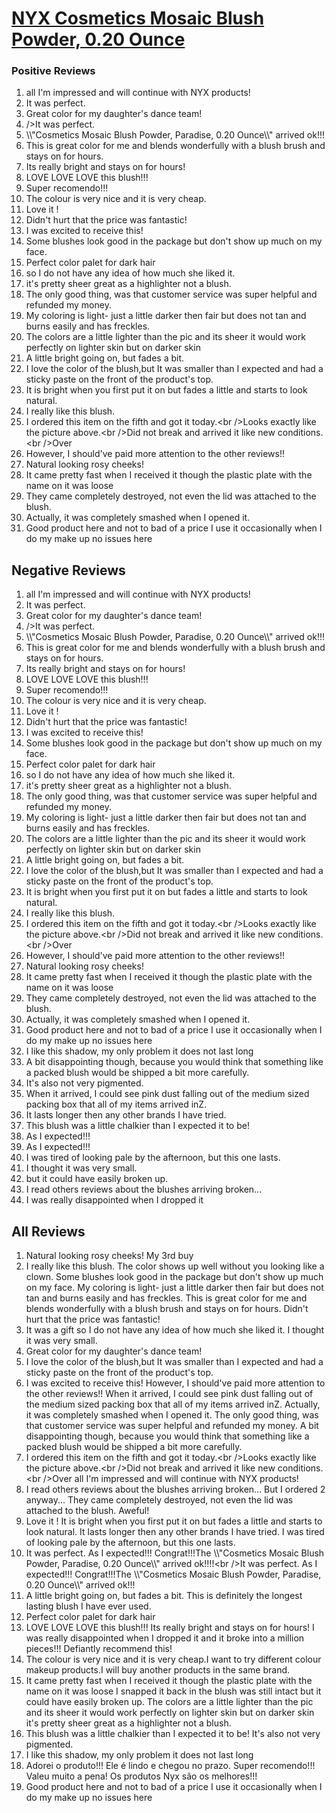 # [NYX Cosmetics Mosaic Blush Powder, 0.20 Ounce](https://products.checkmycream.com/products/NYX-Cosmetics-Mosaic-Blush-Powder-0.20-Ounce.html)

### Positive Reviews

<ol>
      <li>all I&#x27;m impressed and will continue with NYX products!</li>
      <li>It was perfect.</li>
      <li>Great color for my daughter&#x27;s dance team!</li>
      <li>/&gt;It was perfect.</li>
      <li>\\&quot;Cosmetics Mosaic Blush Powder, Paradise, 0.20 Ounce\\&quot; arrived ok!!!</li>
      <li>This is great color for me and blends wonderfully with a blush brush and stays on for hours.</li>
      <li>Its really bright and stays on for hours!</li>
      <li>LOVE LOVE LOVE this blush!!!</li>
      <li>Super recomendo!!!</li>
      <li>The colour is very nice and it is very cheap.</li>
      <li>Love it !</li>
      <li>Didn&#x27;t hurt that the price was fantastic!</li>
      <li>I was excited to receive this!  </li>
      <li>Some blushes look good in the package but don&#x27;t show up much on my face.</li>
      <li>Perfect color palet for dark hair</li>
      <li>so I do not have any idea of how much she liked it.</li>
      <li>it&#x27;s pretty sheer great as a highlighter not a blush.</li>
      <li>The only good thing, was that customer service was super helpful and refunded my money.  </li>
      <li>My coloring is light- just a little darker then fair but does not tan and burns easily and has freckles.</li>
      <li>The colors are a little lighter than the pic and its sheer it would work perfectly on lighter skin but on darker skin</li>
      <li>A little bright going on, but fades a bit.</li>
      <li>I love the color of the blush,but It was smaller than I expected and had a sticky paste on the front of the product&#x27;s top.</li>
      <li>It is bright when you first put it on but fades a little and starts to look natural.</li>
      <li>I really like this blush.</li>
      <li>I ordered this item on the fifth and got it today.&lt;br /&gt;Looks exactly like the picture above.&lt;br /&gt;Did not break and arrived it like new conditions.&lt;br /&gt;Over</li>
      <li>However, I should&#x27;ve paid more attention to the other reviews!!</li>
      <li>Natural looking rosy cheeks!</li>
      <li>It came pretty fast when I received it though the plastic plate with the name on it was loose</li>
      <li>They came completely destroyed, not even the lid was attached to the blush.</li>
      <li>Actually, it was completely smashed when I opened it.  </li>
      <li>Good product here and not to bad of a price I use it occasionally when I do my make up no issues here</li>
</ol>


<h2>Negative Reviews</h2>
<ol>
<li> all I&#x27;m impressed and will continue with NYX products!</li>
<li> It was perfect.</li>
<li> Great color for my daughter&#x27;s dance team!</li>
<li> /&gt;It was perfect.</li>
<li> \\&quot;Cosmetics Mosaic Blush Powder, Paradise, 0.20 Ounce\\&quot; arrived ok!!!</li>
<li> This is great color for me and blends wonderfully with a blush brush and stays on for hours.</li>
<li> Its really bright and stays on for hours!</li>
<li> LOVE LOVE LOVE this blush!!!</li>
<li> Super recomendo!!!</li>
<li> The colour is very nice and it is very cheap.</li>
<li> Love it !</li>
<li> Didn&#x27;t hurt that the price was fantastic!</li>
<li> I was excited to receive this!  </li>
<li> Some blushes look good in the package but don&#x27;t show up much on my face.</li>
<li> Perfect color palet for dark hair</li>
<li> so I do not have any idea of how much she liked it.</li>
<li> it&#x27;s pretty sheer great as a highlighter not a blush.</li>
<li> The only good thing, was that customer service was super helpful and refunded my money.  </li>
<li> My coloring is light- just a little darker then fair but does not tan and burns easily and has freckles.</li>
<li> The colors are a little lighter than the pic and its sheer it would work perfectly on lighter skin but on darker skin</li>
<li> A little bright going on, but fades a bit.</li>
<li> I love the color of the blush,but It was smaller than I expected and had a sticky paste on the front of the product&#x27;s top.</li>
<li> It is bright when you first put it on but fades a little and starts to look natural.</li>
<li> I really like this blush.</li>
<li> I ordered this item on the fifth and got it today.&lt;br /&gt;Looks exactly like the picture above.&lt;br /&gt;Did not break and arrived it like new conditions.&lt;br /&gt;Over</li>
<li> However, I should&#x27;ve paid more attention to the other reviews!!</li>
<li> Natural looking rosy cheeks!</li>
<li> It came pretty fast when I received it though the plastic plate with the name on it was loose</li>
<li> They came completely destroyed, not even the lid was attached to the blush.</li>
<li> Actually, it was completely smashed when I opened it.  </li>
<li> Good product here and not to bad of a price I use it occasionally when I do my make up no issues here</li>
<li> I like this shadow, my only problem it does not last long</li>
<li> A bit disappointing though, because you would think that something like a packed blush would be shipped a bit more carefully.</li>
<li> It&#x27;s also not very pigmented.</li>
<li> When it arrived, I could see pink dust falling out of the medium sized packing box that all of my items arrived inZ.</li>
<li> It lasts longer then any other brands I have tried.</li>
<li> This blush was a little chalkier than I expected it to be!</li>
<li> As I expected!!!</li>
<li> As I expected!!!</li>
<li> I was tired of looking pale by the afternoon, but this one lasts.</li>
<li> I thought it was very small.</li>
<li> but it could have easily broken up.</li>
<li> I read others reviews about the blushes arriving broken...</li>
<li> I was really disappointed when I dropped it</li>
</ol>

<h2>All Reviews</h2>

<ol>
    <li> Natural looking rosy cheeks! My 3rd buy</li>
    <li> I really like this blush. The color shows up well without you looking like a clown. Some blushes look good in the package but don&#x27;t show up much on my face. My coloring is light- just a little darker then fair but does not tan and burns easily and has freckles. This is great color for me and blends wonderfully with a blush brush and stays on for hours. Didn&#x27;t hurt that the price was fantastic!</li>
    <li> It was a gift so I do not have any idea of how much she liked it. I thought it was very small.</li>
    <li> Great color for my daughter&#x27;s dance team!</li>
    <li> I love the color of the blush,but It was smaller than I expected and had a sticky paste on the front of the product&#x27;s top.</li>
    <li> I was excited to receive this!  However, I should&#x27;ve paid more attention to the other reviews!! When it arrived, I could see pink dust falling out of the medium sized packing box that all of my items arrived inZ. Actually, it was completely smashed when I opened it.  The only good thing, was that customer service was super helpful and refunded my money.  A bit disappointing though, because you would think that something like a packed blush would be shipped a bit more carefully.</li>
    <li> I ordered this item on the fifth and got it today.&lt;br /&gt;Looks exactly like the picture above.&lt;br /&gt;Did not break and arrived it like new conditions.&lt;br /&gt;Over all I&#x27;m impressed and will continue with NYX products!</li>
    <li> I read others reviews about the blushes arriving broken... But I ordered 2 anyway... They came completely destroyed, not even the lid was attached to the blush. Aweful!</li>
    <li> Love it ! It is bright when you first put it on but fades a little and starts to look natural. It lasts longer then any other brands I have tried. I was tired of looking pale by the afternoon, but this one lasts.</li>
    <li> It was perfect. As I expected!!! Congrat!!!The \\&quot;Cosmetics Mosaic Blush Powder, Paradise, 0.20 Ounce\\&quot; arrived ok!!!!&lt;br /&gt;It was perfect. As I expected!!! Congrat!!!The \\&quot;Cosmetics Mosaic Blush Powder, Paradise, 0.20 Ounce\\&quot; arrived ok!!!</li>
    <li> A little bright going on, but fades a bit. This is definitely the longest lasting blush I have ever used.</li>
    <li> Perfect color palet for dark hair</li>
    <li> LOVE LOVE LOVE this blush!!! Its really bright and stays on for hours! I was really disappointed when I dropped it and it broke into a million pieces!!! Defiantly recommend this!</li>
    <li> The colour is very nice and it is very cheap.I want to try different colour makeup products.I will buy another products in the same brand.</li>
    <li> It came pretty fast when I received it though the plastic plate with the name on it was loose I snapped it back in the blush was still intact but it could have easily broken up. The colors are a little lighter than the pic and its sheer it would work perfectly on lighter skin but on darker skin it&#x27;s pretty sheer great as a highlighter not a blush.</li>
    <li> This blush was a little chalkier than I expected it to be! It&#x27;s also not very pigmented.</li>
    <li> I like this shadow, my only problem it does not last long</li>
    <li> Adorei o produto!!! Ele é lindo e chegou no prazo. Super recomendo!!! Valeu muito a pena! Os produtos Nyx são os melhores!!!</li>
    <li> Good product here and not to bad of a price I use it occasionally when I do my make up no issues here</li>
</ol>




